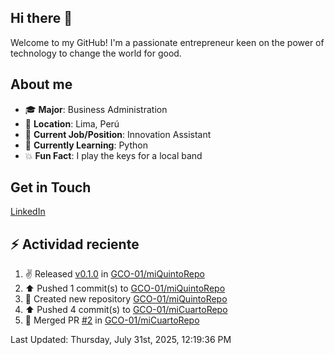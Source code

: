 ## Hi there 👋
Welcome to my GitHub! I'm a passionate entrepreneur keen on the power of technology to change the world for good.

## About me
- 🎓 **Major**: Business Administration
- 📍 **Location**: Lima, Perú
- 💼 **Current Job/Position**: Innovation Assistant
- 🌱 **Currently Learning**: Python
- 💥 **Fun Fact**: I play the keys for a local band

## Get in Touch
[LinkedIn](https://www.linkedin.com/in/gabriel-carpio-ochoa-717205220/)

## :zap: Actividad reciente
<!--RECENT_ACTIVITY:start-->
1. ✌️ Released [v0.1.0](https://github.com/GCO-01/miQuintoRepo/releases/tag/v0.1.0) in [GCO-01/miQuintoRepo](https://github.com/GCO-01/miQuintoRepo)<br>
2. ⬆️ Pushed 1 commit(s) to [GCO-01/miQuintoRepo](https://github.com/GCO-01/miQuintoRepo)<br>
3. 📔 Created new repository [GCO-01/miQuintoRepo](https://github.com/GCO-01/miQuintoRepo)<br>
4. ⬆️ Pushed 4 commit(s) to [GCO-01/miCuartoRepo](https://github.com/GCO-01/miCuartoRepo)<br>
5. 🎉 Merged PR [#2](https://github.com/GCO-01/miCuartoRepo/pull/2) in [GCO-01/miCuartoRepo](https://github.com/GCO-01/miCuartoRepo)<br>
<!--RECENT_ACTIVITY:end-->
<!--RECENT_ACTIVITY:last_update-->
Last Updated: Thursday, July 31st, 2025, 12:19:36 PM
<!--RECENT_ACTIVITY:last_update_end-->
